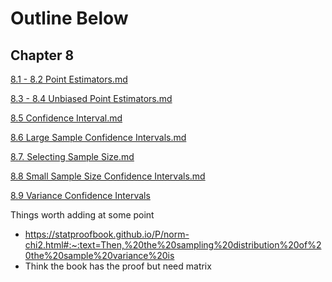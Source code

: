# Outline Below

## Chapter 8

[8.1 - 8.2 Point Estimators.md](8.1%20-%208.2%20Point%20Estimators.md)

[8.3 - 8.4 Unbiased Point Estimators.md](8.3%20-%208.4%20Unbiased%20Point%20Estimators.md)

[8.5 Confidence Interval.md](8.5%20Confidence%20Interval.md)

[8.6 Large Sample Confidence Intervals.md](8.6%20Large%20Sample%20Confidence%20Intervals.md)

[8.7. Selecting Sample Size.md](8.7.%20Selecting%20Sample%20Size.md)

[8.8 Small Sample Size Confidence Intervals.md](8.8%20Small%20Sample%20Size%20Confidence%20Intervals.md)

[8.9 Variance Confidence Intervals](8.9%20Variance%20Confidence%20Intervals)




Things worth adding at some point
* https://statproofbook.github.io/P/norm-chi2.html#:~:text=Then,%20the%20sampling%20distribution%20of%20the%20sample%20variance%20is
* Think the book has the proof but need matrix